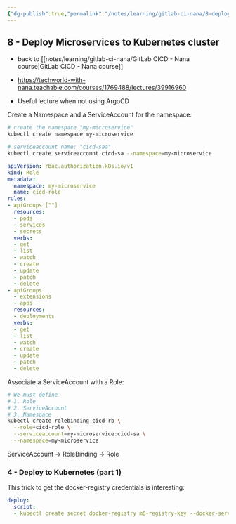 ```yaml
---
{"dg-publish":true,"permalink":"/notes/learning/gitlab-ci-nana/8-deploy-microservices-to-kubernetes-cluster/"}
---
```


## 8 - Deploy Microservices to Kubernetes cluster

- back to [[notes/learning/gitlab-ci-nana/GitLab CICD - Nana course\|GitLab CICD - Nana course]]

- <https://techworld-with-nana.teachable.com/courses/1769488/lectures/39916960>
- Useful lecture when not using ArgoCD

Create a Namespace and a ServiceAccount for the namespace:
```bash
# create the namespace "my-microservice"
kubectl create namespace my-microservice

# serviceaccount name: "cicd-saa"
kubectl create serviceaccount cicd-sa --namespace=my-microservice
```


```yaml
apiVersion: rbac.authorization.k8s.io/v1
kind: Role
metadata:
  namespace: my-microservice
  name: cicd-role
rules:
- apiGroups [""]
  resources:
  - pods
  - services
  - secrets
  verbs:
  - get
  - list
  - watch
  - create
  - update
  - patch
  - delete
- apiGroups 
  - extensions
  - apps
  resources:
  - deployments
  verbs:
  - get
  - list
  - watch
  - create
  - update
  - patch
  - delete
```

Associate a ServiceAccount with a Role:
```bash
# We must define
# 1. Role
# 2. ServiceAccount
# 3. Namespace
kubectl create rolebinding cicd-rb \
  --role=cicd-role \
  --serviceaccount=my-microservice:cicd-sa \
  --namespace=my-microservice
```

ServiceAccount -> RoleBinding -> Role


### 4 - Deploy to Kubernetes (part 1)

This trick to get the docker-registry credentials is interesting:
```yaml
deploy:
  script:
  - kubectl create secret docker-registry m6-registry-key --docker-server=$CI_REGISTRY --docker-username=$GITLAB_USER --docker-password=$GITLAB_PAASSWORD -n my-microservice --dry-run=client -o yaml | kubectl apply -f -
```


